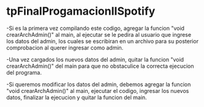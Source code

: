 # tpFinalProgamacionIISpotify
-Si es la primera vez compilando este codigo, agregar la funcion "void crearArchAdmin()" al main, al ejecutar se le pedira al usuario que ingrese los datos del admin, los cuales se escribiran en un archivo para su posterior comprobacion al querer ingresar como admin.

-Una vez cargados los nuevos datos del admin, quitar la funcion "void crearArchAdmin()" del main para que no obstaculice la correcta ejecucion del programa.

-Si queremos modificar los datos del admin, debemos agregar la funcion "void crearArchAdmin()" al main, ejecutar el codigo, ingresar los nuevos datos, finalizar la ejecucion y quitar la funcion del main. 
